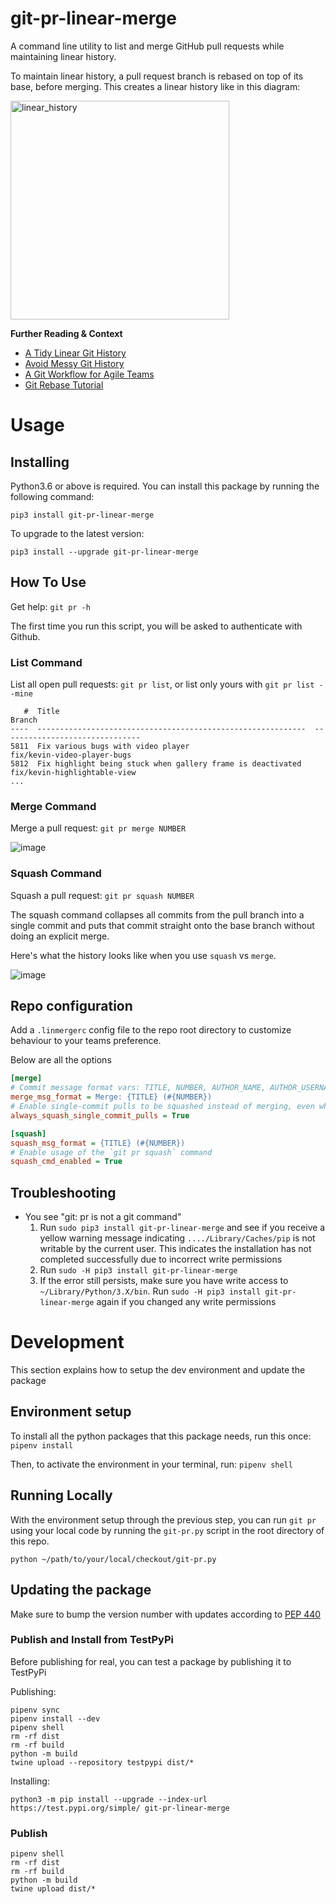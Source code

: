 # git-pr-linear-merge

A command line utility to list and merge GitHub pull requests while maintaining linear history.

To maintain linear history, a pull request branch is rebased on top of its base, before merging. This creates a linear history like in this diagram:

<img width="350" alt="linear_history" src="https://user-images.githubusercontent.com/464795/115330193-947c3600-a161-11eb-9e2b-888fa04f7e34.png">

**Further Reading & Context**
- [A Tidy Linear Git History](https://www.bitsnbites.eu/a-tidy-linear-git-history/)
- [Avoid Messy Git History](https://dev.to/bladesensei/avoid-messy-git-history-3g26)
- [A Git Workflow for Agile Teams](http://reinh.com/blog/2009/03/02/a-git-workflow-for-agile-teams.html)
- [Git Rebase Tutorial](https://www.atlassian.com/git/tutorials/rewriting-history/git-rebase)

# Usage

## Installing

Python3.6 or above is required. You can install this package by running the following command:
```
pip3 install git-pr-linear-merge
```

To upgrade to the latest version:
```
pip3 install --upgrade git-pr-linear-merge
```

## How To Use

Get help: `git pr -h`

The first time you run this script, you will be asked to authenticate with Github.

### List Command

List all open pull requests: `git pr list`, or list only yours with `git pr list --mine`
```
   #  Title                                                         Branch
----  ------------------------------------------------------------  -------------------------------
5811  Fix various bugs with video player                            fix/kevin-video-player-bugs
5812  Fix highlight being stuck when gallery frame is deactivated   fix/kevin-highlightable-view
...
```

### Merge Command

Merge a pull request: `git pr merge NUMBER`

![image](https://user-images.githubusercontent.com/464795/130376573-d7d6ea25-3b34-4b15-84df-1ca30cd94f89.png)

### Squash Command

Squash a pull request: `git pr squash NUMBER`

The squash command collapses all commits from the pull branch into a single commit and puts that commit straight onto the base branch without doing an explicit merge.

Here's what the history looks like when you use `squash` vs `merge`.

![image](https://user-images.githubusercontent.com/464795/130379156-1b6f19fd-075b-4899-92e9-29df49b0fb73.png)


## Repo configuration

Add a `.linmergerc` config file to the repo root directory to customize behaviour to your teams preference.

Below are all the options
```ini
[merge]
# Commit message format vars: TITLE, NUMBER, AUTHOR_NAME, AUTHOR_USERNAME
merge_msg_format = Merge: {TITLE} (#{NUMBER})
# Enable single-commit pulls to be squashed instead of merging, even when explicitly using the merge command
always_squash_single_commit_pulls = True

[squash]
squash_msg_format = {TITLE} (#{NUMBER})
# Enable usage of the `git pr squash` command
squash_cmd_enabled = True
```

## Troubleshooting

- You see "git: pr is not a git command"
  1. Run `sudo pip3 install git-pr-linear-merge` and see if you receive a yellow warning message indicating `..../Library/Caches/pip` is not writable by the current user. This indicates the installation has not completed successfully due to incorrect write permissions
  1. Run `sudo -H pip3 install git-pr-linear-merge`
  1. If the error still persists, make sure you have write access to `~/Library/Python/3.X/bin`. Run `sudo -H pip3 install git-pr-linear-merge` again if you changed any write permissions

# Development

This section explains how to setup the dev environment and update the package

## Environment setup

To install all the python packages that this package needs, run this once: `pipenv install`

Then, to activate the environment in your terminal, run: `pipenv shell`

## Running Locally

With the environment setup through the previous step, you can run `git pr` using your local code by running the `git-pr.py` script in the root directory of this repo.
```
python ~/path/to/your/local/checkout/git-pr.py
```

## Updating the package

Make sure to bump the version number with updates according to [PEP 440](https://www.python.org/dev/peps/pep-0440/)

### Publish and Install from TestPyPi

Before publishing for real, you can test a package by publishing it to TestPyPi

Publishing:
```
pipenv sync
pipenv install --dev
pipenv shell
rm -rf dist
rm -rf build
python -m build
twine upload --repository testpypi dist/*
```

Installing:
```
python3 -m pip install --upgrade --index-url https://test.pypi.org/simple/ git-pr-linear-merge
```

### Publish

```
pipenv shell
rm -rf dist
rm -rf build
python -m build
twine upload dist/*
```
